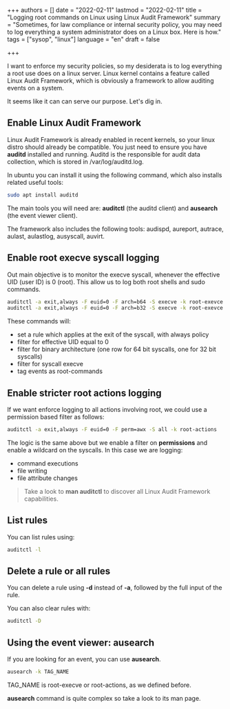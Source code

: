 +++
authors = []
date = "2022-02-11"
lastmod = "2022-02-11"
title = "Logging root commands on Linux using Linux Audit Framework"
summary = "Sometimes, for law compliance or internal security policy, you may need to log everything a system administrator does on a Linux box. Here is how."
tags = ["sysop", "linux"]
language = "en"
draft = false

+++

I want to enforce my security policies, so my desiderata is to log everything a root use does on a linux server.
Linux kernel contains a feature called Linux Audit Framework, which is obviously a framework to allow auditing events on a system.

It seems like it can can serve our purpose. Let's dig in.

## Enable Linux Audit Framework
Linux Audit Framework is already enabled in recent kernels, so your linux distro should already be compatible.
You just need to ensure you have **auditd** installed and running.
Auditd is the responsible for audit data collection, which is stored in /var/log/auditd.log.

In ubuntu you can install it using the following command, which also installs related useful tools:
```bash
sudo apt install auditd
```

The main tools you will need are: **auditctl** (the auditd client) and **ausearch** (the event viewer client).

The framework also includes the following tools: audispd, aureport, autrace, aulast, aulastlog, ausyscall, auvirt.

## Enable root execve syscall logging
Out main objective is to monitor the execve syscall, whenever the effective UID (user ID) is 0 (root).
This allow us to log both root shells and sudo commands.

```bash
auditctl -a exit,always -F euid=0 -F arch=b64 -S execve -k root-exevce
auditctl -a exit,always -F euid=0 -F arch=b32 -S execve -k root-exevce
```

These commands will:
* set a rule which applies at the exit of the syscall, with always policy
* filter for effective UID equal to 0
* filter for binary architecture (one row for 64 bit syscalls, one for 32 bit syscalls)
* filter for syscall execve
* tag events as root-commands

## Enable stricter root actions logging
If we want enforce logging to all actions involving root, we could use a permission based filter as follows:

```bash
auditctl -a exit,always -F euid=0 -F perm=awx -S all -k root-actions
```

The logic is the same above but we enable a filter on **permissions** and enable a wildcard on the syscalls.
In this case we are logging:
* command executions
* file writing
* file attribute changes

> Take a look to **man auditctl** to discover all Linux Audit Framework capabilities.

## List rules
You can list rules using:
```bash
auditctl -l
```

## Delete a rule or all rules
You can delete a rule using **-d** instead of **-a**, followed by the full input of the rule.

You can also clear rules with:
```bash
auditctl -D
```

## Using the event viewer: ausearch
If you are looking for an event, you can use **ausearch**.

```bash
ausearch -k TAG_NAME
```

TAG_NAME is root-execve or root-actions, as we defined before.

**ausearch** command is quite complex so take a look to its man page.